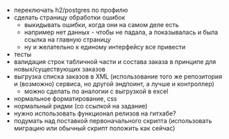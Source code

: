 - переключать h2/postgres по профилю
- сделать страницу обработки ошибок
    - выкидывать ошибки, когда они на самом деле есть
	- например нет данных - чтобы не падала, а показывалась и была ссылка на главную страницу
	- ну и желательно к единому интерфейсу все привести
- тесты
- валидация строк табличной части и состава заказа в принципе для новых/существующих заказов
- выгрузка списка заказов в XML (использование того же репозитория и (возможно) сервиса, но другой эндпоинт, а лучше и контроллер)
    - можно сделать по аналогии с выгрузкой в excel
- нормальное форматирование, css
- нормальный ридми (со ссылкой на задание)
- нужно использовать функционал релизов на гитхабе?
- подумать над поставкой первоначального скрипта (использовать миграцию или обычный скрипт положить как сейчас)
